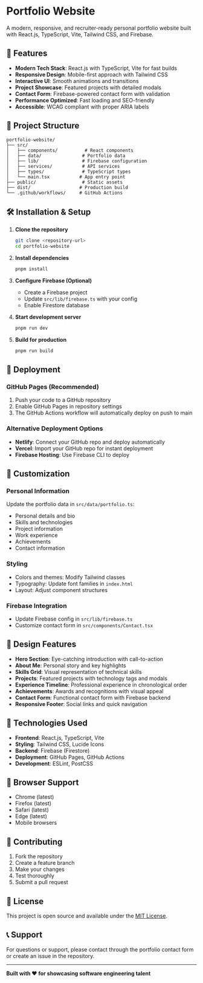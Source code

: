 # Portfolio Website

A modern, responsive, and recruiter-ready personal portfolio website built with React.js, TypeScript, Vite, Tailwind CSS, and Firebase.

## 🚀 Features

- **Modern Tech Stack**: React.js with TypeScript, Vite for fast builds
- **Responsive Design**: Mobile-first approach with Tailwind CSS
- **Interactive UI**: Smooth animations and transitions
- **Project Showcase**: Featured projects with detailed modals
- **Contact Form**: Firebase-powered contact form with validation
- **Performance Optimized**: Fast loading and SEO-friendly
- **Accessible**: WCAG compliant with proper ARIA labels

## 📁 Project Structure

```
portfolio-website/
├── src/
│   ├── components/          # React components
│   ├── data/               # Portfolio data
│   ├── lib/                # Firebase configuration
│   ├── services/           # API services
│   ├── types/              # TypeScript types
│   └── main.tsx           # App entry point
├── public/                 # Static assets
├── dist/                  # Production build
└── .github/workflows/     # GitHub Actions
```

## 🛠 Installation & Setup

1. **Clone the repository**
   ```bash
   git clone <repository-url>
   cd portfolio-website
   ```

2. **Install dependencies**
   ```bash
   pnpm install
   ```

3. **Configure Firebase (Optional)**
   - Create a Firebase project
   - Update `src/lib/firebase.ts` with your config
   - Enable Firestore database

4. **Start development server**
   ```bash
   pnpm run dev
   ```

5. **Build for production**
   ```bash
   pnpm run build
   ```

## 🚀 Deployment

### GitHub Pages (Recommended)

1. Push your code to a GitHub repository
2. Enable GitHub Pages in repository settings
3. The GitHub Actions workflow will automatically deploy on push to main

### Alternative Deployment Options

- **Netlify**: Connect your GitHub repo and deploy automatically
- **Vercel**: Import your GitHub repo for instant deployment
- **Firebase Hosting**: Use Firebase CLI to deploy

## 📝 Customization

### Personal Information
Update the portfolio data in `src/data/portfolio.ts`:
- Personal details and bio
- Skills and technologies
- Project information
- Work experience
- Achievements
- Contact information

### Styling
- Colors and themes: Modify Tailwind classes
- Typography: Update font families in `index.html`
- Layout: Adjust component structures

### Firebase Integration
- Update Firebase config in `src/lib/firebase.ts`
- Customize contact form in `src/components/Contact.tsx`

## 🎨 Design Features

- **Hero Section**: Eye-catching introduction with call-to-action
- **About Me**: Personal story and key highlights
- **Skills Grid**: Visual representation of technical skills
- **Projects**: Featured projects with technology tags and modals
- **Experience Timeline**: Professional experience in chronological order
- **Achievements**: Awards and recognitions with visual appeal
- **Contact Form**: Functional contact form with Firebase backend
- **Responsive Footer**: Social links and quick navigation

## 🔧 Technologies Used

- **Frontend**: React.js, TypeScript, Vite
- **Styling**: Tailwind CSS, Lucide Icons
- **Backend**: Firebase (Firestore)
- **Deployment**: GitHub Pages, GitHub Actions
- **Development**: ESLint, PostCSS

## 📱 Browser Support

- Chrome (latest)
- Firefox (latest)
- Safari (latest)
- Edge (latest)
- Mobile browsers

## 🤝 Contributing

1. Fork the repository
2. Create a feature branch
3. Make your changes
4. Test thoroughly
5. Submit a pull request

## 📄 License

This project is open source and available under the [MIT License](LICENSE).

## 📞 Support

For questions or support, please contact through the portfolio contact form or create an issue in the repository.

---

**Built with ❤️ for showcasing software engineering talent**

